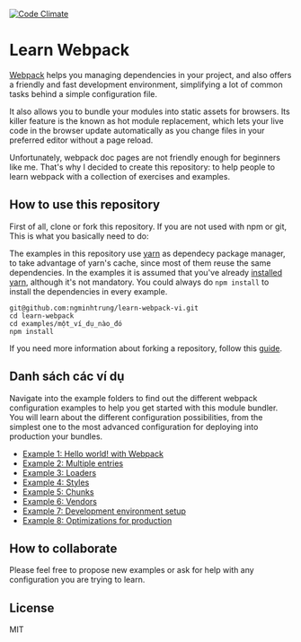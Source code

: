 [![Code Climate](https://codeclimate.com/github/danderu/learn-webpack/badges/gpa.svg)](https://codeclimate.com/github/danderu/learn-webpack)

# Learn Webpack
[Webpack](https://webpack.github.io/) helps you managing dependencies in your project, and also offers a friendly and fast development environment, simplifying a lot of common tasks behind a simple configuration file. 

It also allows you to bundle your modules into static assets for browsers. Its killer feature is the known as hot module replacement, which lets your live code in the browser update automatically as you change files in your preferred editor without a page reload.

Unfortunately, webpack doc pages are not friendly enough for beginners like me. That's why I decided to create this repository: to help people to learn webpack with a collection of exercises and examples.

## How to use this repository
First of all, clone or fork this repository. If you are not used with npm or git, This is what you basically need to do:

The examples in this repository use [yarn](https://yarnpkg.com/en/) as dependecy package manager, to take advantage of yarn's cache, since most of them reuse the same dependencies. In the examples it is assumed that you've already [installed yarn](https://yarnpkg.com/en/docs/install), although it's not mandatory. You could always do `npm install` to install the dependencies in every example.

```
git@github.com:ngminhtrung/learn-webpack-vi.git
cd learn-webpack
cd examples/một_ví_dụ_nào_đó
npm install
```

If you need more information about forking a repository, follow this [guide](https://help.github.com/articles/fork-a-repo/).

## Danh sách các ví dụ
Navigate into the example folders to find out the different webpack configuration examples to help you get started with this module bundler. You will learn about the different configuration possibilities, from the simplest one to the most advanced configuration for deploying into production your bundles.

* [Example 1: Hello world! with Webpack](https://github.com/danderu/learn-webpack/tree/master/examples/01-hello-webpack)
* [Example 2: Multiple entries](https://github.com/danderu/learn-webpack/tree/master/examples/02-multiple-entries)
* [Example 3: Loaders](https://github.com/danderu/learn-webpack/tree/master/examples/03-loaders)
* [Example 4: Styles](https://github.com/danderu/learn-webpack/tree/master/examples/04-styles)
* [Example 5: Chunks](https://github.com/danderu/learn-webpack/tree/master/examples/05-chunks)
* [Example 6: Vendors](https://github.com/danderu/learn-webpack/tree/master/examples/06-vendors)
* [Example 7: Development environment setup](https://github.com/danderu/learn-webpack/tree/master/examples/07-development-environment-setup)
* [Example 8: Optimizations for production](https://github.com/danderu/learn-webpack/tree/master/examples/08-optimizations-for-production)

## How to collaborate
Please feel free to propose new examples or ask for help with any configuration you are trying to learn.

## License
MIT
